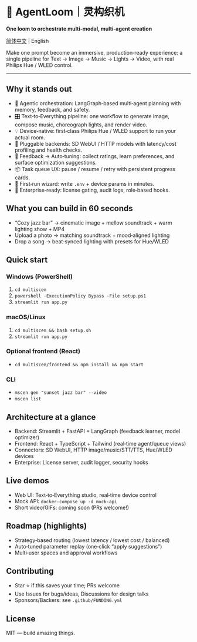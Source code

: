 # 🌟 AgentLoom｜灵构织机

**One loom to orchestrate multi‑modal, multi‑agent creation**

[简体中文](README.zh-CN.md) | English

Make one prompt become an immersive, production‑ready experience: a single pipeline for Text → Image → Music → Lights → Video, with real Philips Hue / WLED control.

---

## Why it stands out

- 🧠 Agentic orchestration: LangGraph‑based multi‑agent planning with memory, feedback, and safety.
- 🎛️ Text‑to‑Everything pipeline: one workflow to generate image, compose music, choreograph lights, and render video.
- 💡 Device‑native: first‑class Philips Hue / WLED support to run your actual room.
- 🔌 Pluggable backends: SD WebUI / HTTP models with latency/cost profiling and health checks.
- 🧪 Feedback → Auto‑tuning: collect ratings, learn preferences, and surface optimization suggestions.
- 📦 Task queue UX: pause / resume / retry with persistent progress cards.
- 🧭 First‑run wizard: write `.env` + device params in minutes.
- 🏢 Enterprise‑ready: license gating, audit logs, role‑based hooks.

## What you can build in 60 seconds

- “Cozy jazz bar” → cinematic image + mellow soundtrack + warm lighting show + MP4
- Upload a photo → matching soundtrack + mood‑aligned lighting
- Drop a song → beat‑synced lighting with presets for Hue/WLED

## Quick start

### Windows (PowerShell)
1. `cd multiscen`
2. `powershell -ExecutionPolicy Bypass -File setup.ps1`
3. `streamlit run app.py`

### macOS/Linux
1. `cd multiscen && bash setup.sh`
2. `streamlit run app.py`

### Optional frontend (React)
- `cd multiscen/frontend && npm install && npm start`

### CLI
- `mscen gen "sunset jazz bar" --video`
- `mscen list`

## Architecture at a glance

- Backend: Streamlit + FastAPI + LangGraph (feedback learner, model optimizer)
- Frontend: React + TypeScript + Tailwind (real‑time agent/queue views)
- Connectors: SD WebUI, HTTP image/music/STT/TTS, Hue/WLED devices
- Enterprise: License server, audit logger, security hooks

## Live demos

- Web UI: Text‑to‑Everything studio, real‑time device control
- Mock API: `docker-compose up -d mock-api`
- Short video/GIFs: coming soon (PRs welcome!)

## Roadmap (highlights)

- Strategy‑based routing (lowest latency / lowest cost / balanced)
- Auto‑tuned parameter replay (one‑click “apply suggestions”)
- Multi‑user spaces and approval workflows

## Contributing

- Star ⭐ if this saves your time; PRs welcome
- Use Issues for bugs/ideas, Discussions for design talks
- Sponsors/Backers: see `.github/FUNDING.yml`

## License

MIT — build amazing things.
